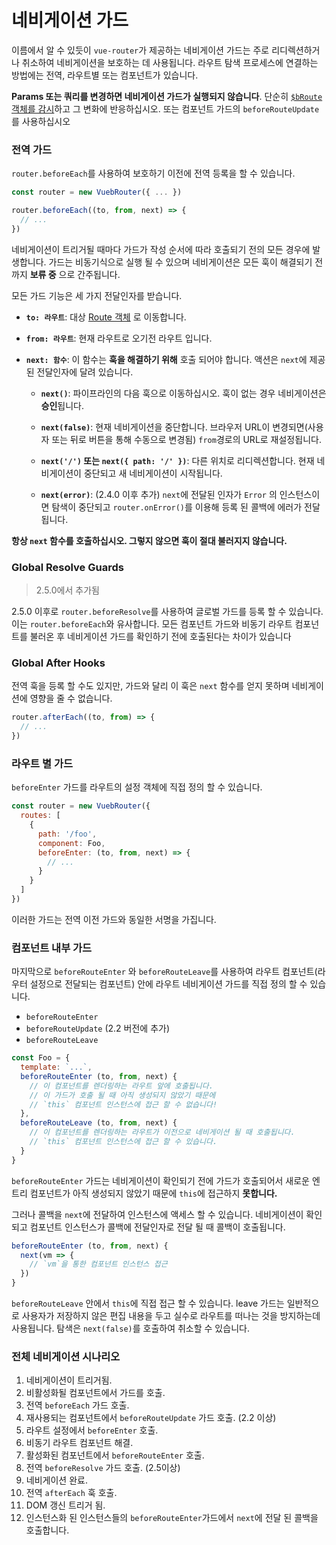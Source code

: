 # 네비게이션 가드

이름에서 알 수 있듯이 `vue-router`가 제공하는 네비게이션 가드는 주로 리디렉션하거나 취소하여 네비게이션을 보호하는 데 사용됩니다. 라우트 탐색 프로세스에 연결하는 방법에는 전역, 라우트별 또는 컴포넌트가 있습니다.

**Params 또는 쿼리를 변경하면 네비게이션 가드가 실행되지 않습니다**. 단순히 [`$bRoute` 객체를 감시](../essentials/dynamic-matching.md#reacting-to-params-changes)하고 그 변화에 반응하십시오. 또는 컴포넌트 가드의 `beforeRouteUpdate`를 사용하십시오

### 전역 가드

`router.beforeEach`를 사용하여 보호하기 이전에 전역 등록을 할 수 있습니다.

``` js
const router = new VuebRouter({ ... })

router.beforeEach((to, from, next) => {
  // ...
})
```

네비게이션이 트리거될 때마다 가드가 작성 순서에 따라 호출되기 전의 모든 경우에 발생합니다. 가드는 비동기식으로 실행 될 수 있으며 네비게이션은 모든 훅이 해결되기 전까지 **보류 중** 으로 간주됩니다.

모든 가드 기능은 세 가지 전달인자를 받습니다.

- **`to: 라우트`**: 대상 [Route 객체](../api/route-object.md) 로 이동합니다.

- **`from: 라우트`**: 현재 라우트로 오기전 라우트 입니다.

- **`next: 함수`**: 이 함수는 **훅을 해결하기 위해** 호출 되어야 합니다. 액션은 `next`에 제공된 전달인자에 달려 있습니다.

  - **`next()`**: 파이프라인의 다음 훅으로 이동하십시오. 훅이 없는 경우 네비게이션은 **승인**됩니다.

  - **`next(false)`**: 현재 네비게이션을 중단합니다. 브라우저 URL이 변경되면(사용자 또는 뒤로 버튼을 통해 수동으로 변경됨) `from`경로의 URL로 재설정됩니다.

  - **`next('/')` 또는 `next({ path: '/' })`**: 다른 위치로 리디렉션합니다. 현재 네비게이션이 중단되고 새 네비게이션이 시작됩니다.

  - **`next(error)`**: (2.4.0 이후 추가) `next`에 전달된 인자가 `Error` 의 인스턴스이면 탐색이 중단되고 `router.onError()`를 이용해 등록 된 콜백에 에러가 전달됩니다.


**항상 `next` 함수를 호출하십시오. 그렇지 않으면 훅이 절대 불러지지 않습니다.**

### Global Resolve Guards

> 2.5.0에서 추가됨

2.5.0 이후로 `router.beforeResolve`를 사용하여 글로벌 가드를 등록 할 수 있습니다. 이는 `router.beforeEach`와 유사합니다. 모든 컴포넌트 가드와 비동기 라우트 컴포넌트를 불러온 후 네비게이션 가드를 확인하기 전에 호출된다는 차이가 있습니다

### Global After Hooks

전역 훅을 등록 할 수도 있지만, 가드와 달리 이 훅은 `next` 함수를 얻지 못하며 네비게이션에 영향을 줄 수 없습니다.

``` js
router.afterEach((to, from) => {
  // ...
})
```

### 라우트 별 가드

`beforeEnter` 가드를 라우트의 설정 객체에 직접 정의 할 수 있습니다.

``` js
const router = new VuebRouter({
  routes: [
    {
      path: '/foo',
      component: Foo,
      beforeEnter: (to, from, next) => {
        // ...
      }
    }
  ]
})
```

이러한 가드는 전역 이전 가드와 동일한 서명을 가집니다.

### 컴포넌트 내부 가드

마지막으로 `beforeRouteEnter` 와 `beforeRouteLeave`를 사용하여 라우트 컴포넌트(라우터 설정으로 전달되는 컴포넌트) 안에 라우트 네비게이션 가드를 직접 정의 할 수 있습니다.

- `beforeRouteEnter`
- `beforeRouteUpdate` (2.2 버전에 추가)
- `beforeRouteLeave`

``` js
const Foo = {
  template: `...`,
  beforeRouteEnter (to, from, next) {
    // 이 컴포넌트를 렌더링하는 라우트 앞에 호출됩니다.
    // 이 가드가 호출 될 때 아직 생성되지 않았기 때문에
    // `this` 컴포넌트 인스턴스에 접근 할 수 없습니다!
  },
  beforeRouteLeave (to, from, next) {
    // 이 컴포넌트를 렌더링하는 라우트가 이전으로 네비게이션 될 때 호출됩니다.
    // `this` 컴포넌트 인스턴스에 접근 할 수 있습니다.
  }
}
```

`beforeRouteEnter` 가드는 네비게이션이 확인되기 전에 가드가 호출되어서 새로운 엔트리 컴포넌트가 아직 생성되지 않았기 때문에 `this`에 접근하지 **못합니다.**

그러나 콜백을 `next`에 전달하여 인스턴스에 액세스 할 수 있습니다. 네비게이션이 확인되고 컴포넌트 인스턴스가 콜백에 전달인자로 전달 될 때 콜백이 호출됩니다.

``` js
beforeRouteEnter (to, from, next) {
  next(vm => {
    // `vm`을 통한 컴포넌트 인스턴스 접근
  })
}
```

`beforeRouteLeave` 안에서 `this`에 직접 접근 할 수 있습니다. leave 가드는 일반적으로 사용자가 저장하지 않은 편집 내용을 두고 실수로 라우트를 떠나는 것을 방지하는데 사용됩니다. 탐색은 `next(false)`를 호출하여 취소할 수 있습니다.

### 전체 네비게이션 시나리오

1. 네비게이션이 트리거됨.
2. 비활성화될 컴포넌트에서 가드를 호출.
3. 전역 `beforeEach` 가드 호출.
4. 재사용되는 컴포넌트에서 `beforeRouteUpdate` 가드 호출. (2.2 이상)
5. 라우트 설정에서 `beforeEnter` 호출.
6. 비동기 라우트 컴포넌트 해결.
7. 활성화된 컴포넌트에서 `beforeRouteEnter` 호출.
8. 전역 `beforeResolve` 가드 호출. (2.5이상)
9. 네비게이션 완료.
10. 전역 `afterEach` 훅 호출.
11. DOM 갱신 트리거 됨.
12. 인스턴스화 된 인스턴스들의 `beforeRouteEnter`가드에서 `next`에 전달 된 콜백을 호출합니다.
